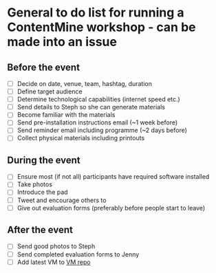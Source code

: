 # General to do list for running a ContentMine workshop - can be made into an issue

## Before the event

- [ ] Decide on date, venue, team, hashtag, duration
- [ ] Define target audience
- [ ] Determine technological capabilities (internet speed etc.)
- [ ] Send details to Steph so she can generate materials
- [ ] Become familiar with the materials
- [ ] Send pre-installation instructions email (~1 week before)
- [ ] Send reminder email including programme (~2 days before)
- [ ] Collect physical materials including printouts

## During the event

- [ ] Ensure most (if not all) participants have required software installed
- [ ] Take photos
- [ ] Introduce the pad
- [ ] Tweet and encourage others to
- [ ] Give out evaluation forms (preferably before people start to leave)

## After the event

- [ ] Send good photos to Steph
- [ ] Send completed evaluation forms to Jenny
- [ ] Add latest VM to [VM repo](https://github.com/ContentMine/workshops)
